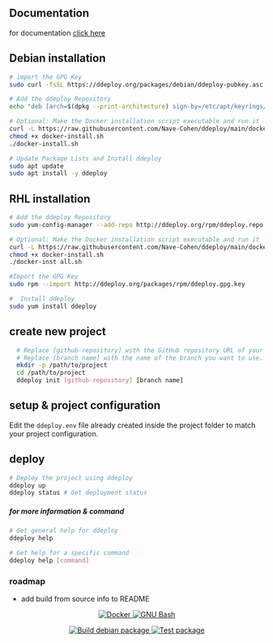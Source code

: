 ## Documentation
for documentation [click here](https://ddeploy.org/)

## Debian installation

``` sh
# import the GPG Key
sudo curl -fsSL https://ddeploy.org/packages/debian/ddeploy-pubkey.asc | sudo tee /etc/apt/keyrings/ddeploy-pubkey.asc

# Add the ddeploy Repository
echo "deb [arch=$(dpkg --print-architecture) sign-by=/etc/apt/keyrings/ddeploy-pubkey.asc] https://ddeploy.org/packages/debian stable main" | sudo tee /etc/apt/sources.list.d/ddeploy.list

# Optional: Make the Docker installation script executable and run it
curl -L https://raw.githubusercontent.com/Nave-Cohen/ddeploy/main/docker-install.sh > docker-install.sh
chmod +x docker-install.sh
./docker-install.sh

# Update Package Lists and Install ddeploy
sudo apt update
sudo apt install -y ddeploy
```

## RHL installation

``` sh
# Add the ddeploy Repository
sudo yum-config-manager --add-repo http://ddeploy.org/rpm/ddeploy.repo

# Optional: Make the Docker installation script executable and run it
curl -L https://raw.githubusercontent.com/Nave-Cohen/ddeploy/main/docker-install.sh > docker-install.sh
chmod +x docker-install.sh
./docker-inst all.sh

#Import the GPG Key
sudo rpm --import http://ddeploy.org/packages/rpm/ddeploy.gpg.key

#  Install ddeploy
sudo yum install ddeploy
```

## create new project

```sh
  # Replace [github-repository] with the GitHub repository URL of your project.
  # Replace [branch name] with the name of the branch you want to use.
  mkdir -p /path/to/project
  cd /path/to/project
  ddeploy init [github-repository] [branch name]
```

## setup & project configuration

Edit the `ddeploy.env` file already created inside the project folder to match your project configuration.

## deploy

```sh
# Deploy the project using ddeploy
ddeploy up
ddeploy status # Get deployment status
```

##### for more information & command
```sh
# Get general help for ddeploy
ddeploy help

# Get help for a specific command
ddeploy help [command]
```

### roadmap

- add build from source info to README

<p align="center">
  <a href="https://www.docker.com/">
    <img src="https://img.shields.io/badge/Docker-2496ED?style=for-the-badge&logo=Docker&logoColor=white" alt="Docker">
  </a>
  <a href="https://www.gnu.org/software/bash/">
    <img src="https://img.shields.io/badge/bash-black?style=for-the-badge&logo=gnubash&logoColor=white" alt="GNU Bash">
  </a>
</p>

<div align="center" style="text-align: center;">
  <a href="https://github.com/Nave-Cohen/ddeploy/actions/workflows/development.yml">
    <img src="https://img.shields.io/github/actions/workflow/status/Nave-Cohen/ddeploy/development.yml?branch=main&label=Build%20debian%20package&job=build_packages" alt="Build debian package">
  </a>
  <a href="https://github.com/Nave-Cohen/ddeploy/actions/workflows/development.yml">
    <img src="https://img.shields.io/github/actions/workflow/status/Nave-Cohen/ddeploy/development.yml?branch=main&label=Test%20package&job=test_packages" alt="Test package">
  </a>
</div>


